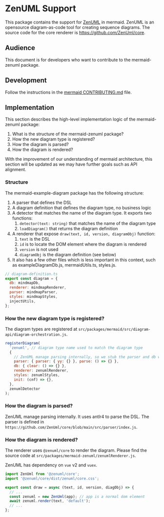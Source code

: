 # ZenUML Support

This package contains the support for [ZenUML](https://zenuml.com) in mermaid.
ZenUML is an opensource diagram-as-code tool for creating sequence diagrams.
The source code for the core renderer is https://github.com/ZenUml/core.

## Audience

This document is for developers who want to contribute to the mermaid-zenuml package.

## Development

Follow the instructions in the [mermaid CONTRIBUTING.md](../../CONTRIBUTING.md) file.

## Implementation

This section describes the high-level implementation logic of the mermaid-zenuml package:

1. What is the structure of the mermaid-zenuml package?
2. How the new diagram type is registered?
3. How the diagram is parsed?
4. How the diagram is rendered?

With the improvement of our understanding of mermaid architecture, this section will
be updated as we may have further goals such as API alignment.

### Structure

The mermaid-example-diagram package has the following structure:

1. A parser that defines the DSL
2. A diagram definition that defines the diagram type, no business logic
3. A detector that matches the name of the diagram type. It exports two functions:
   1. `detector(text: string)` that matches the name of the diagram type
   2. `loadDiagram()` that returns the diagram definition
4. A renderer that expose `draw(text, id, version, diagramObj)` function:
   1. `text` is the DSL
   2. `id` is to locate the DOM element where the diagram is rendered
   3. `version` is not used
   4. `diagramObj` is the diagram definition (see below)
5. It also has a few other files which is less important in this context, such as
   exampleDiagramDb.js, mermaidUtils.ts, styles.js.

```javascript
// diagram-definition.ts
export const diagram = {
  db: mindmapDb,
  renderer: mindmapRenderer,
  parser: mindmapParser,
  styles: mindmapStyles,
  injectUtils,
};
```

### How the new diagram type is registered?

The diagram types are registered at `src/packages/mermaid/src/diagram-api/diagram-orchestration.js`.

```javascript
registerDiagram(
  'zenuml', // diagram type name used to match the diagram type
  {
    // ZenUML manage parsing internally, so we stub the parser and db with dummy objects
    parser: { parser: { yy: {} }, parse: () => {} },
    db: { clear: () => {} },
    renderer: zenumlRenderer,
    styles: zenumlStyles,
    init: (cnf) => {},
  },
  zenumlDetector
);
```

### How the diagram is parsed?

ZenUML manage parsing internally. It uses antlr4 to parse the DSL. The parser is
defined in `https://github.com/ZenUml/core/blob/main/src/parser/index.js`.

### How the diagram is rendered?

The renderer uses `@zenuml/core` to render the diagram. Please find the source code at
`src/packages/mermaid-zenuml/zenumlRenderer.js`.

ZenUML has dependency on `vue` v2 and `vuex`.

```javascript
import ZenUml from '@zenuml/core';
import '@zenuml/core/dist/zenuml/core.css';

export const draw = async (text, id, version, diagObj) => {
  // ...
  const zenuml = new ZenUml(app); // app is a normal dom element
  await zenuml.render(text, 'default');
  // ...
};
```

